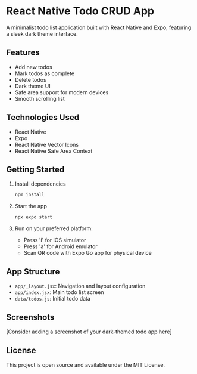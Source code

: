 # React Native Todo CRUD App

A minimalist todo list application built with React Native and Expo, featuring a sleek dark theme interface.

## Features

- Add new todos
- Mark todos as complete
- Delete todos
- Dark theme UI
- Safe area support for modern devices
- Smooth scrolling list

## Technologies Used

- React Native
- Expo
- React Native Vector Icons
- React Native Safe Area Context

## Getting Started

1. Install dependencies
   ```bash
   npm install
   ```

2. Start the app
   ```bash
   npx expo start
   ```

3. Run on your preferred platform:
   - Press 'i' for iOS simulator
   - Press 'a' for Android emulator
   - Scan QR code with Expo Go app for physical device

## App Structure

- `app/_layout.jsx`: Navigation and layout configuration
- `app/index.jsx`: Main todo list screen
- `data/todos.js`: Initial todo data

## Screenshots

[Consider adding a screenshot of your dark-themed todo app here]

## License

This project is open source and available under the MIT License.

